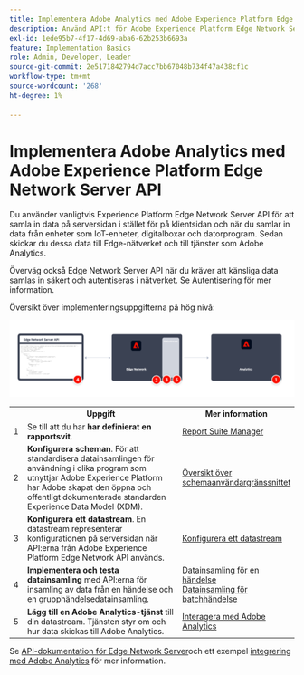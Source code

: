 ```yaml
---
title: Implementera Adobe Analytics med Adobe Experience Platform Edge Network Server API
description: Använd API:t för Adobe Experience Platform Edge Network Server för att skicka data till Adobe Analytics.
exl-id: 1ede95b7-4f17-4d69-aba6-62b253b6693a
feature: Implementation Basics
role: Admin, Developer, Leader
source-git-commit: 2e5171842794d7acc7bb67048b734f47a438cf1c
workflow-type: tm+mt
source-wordcount: '268'
ht-degree: 1%

---
```


# Implementera Adobe Analytics med Adobe Experience Platform Edge Network Server API

Du använder vanligtvis Experience Platform Edge Network Server API för att samla in data på serversidan i stället för på klientsidan och när du samlar in data från enheter som IoT-enheter, digitalboxar och datorprogram. Sedan skickar du dessa data till Edge-nätverket och till tjänster som Adobe Analytics.

Överväg också Edge Network Server API när du kräver att känsliga data samlas in säkert och autentiseras i nätverket. Se [Autentisering](https://experienceleague.adobe.com/docs/experience-platform/edge-network-server-api/authentication.html) för mer information.

Översikt över implementeringsuppgifterna på hög nivå:

![Adobe Analytics med hjälp av arbetsflödet för Analytics-tillägget](../../assets/edge-network-server-api-annotated.png)

<table style="width:100%">

<tr>
<th style="width:5%"></th><th style="width:60%"><b>Uppgift</b></th><th style="width:35%"><b>Mer information</b></th>
</tr>

<tr>
<td>1</td>
<td>Se till att du har <b>har definierat en rapportsvit</b>.</td>
<td><a href="../../../admin/admin/c-manage-report-suites/report-suites-admin.md">Report Suite Manager</a></td>
</tr>

<tr>
<td>2</td>
<td><b>Konfigurera scheman</b>. För att standardisera datainsamlingen för användning i olika program som utnyttjar Adobe Experience Platform har Adobe skapat den öppna och offentligt dokumenterade standarden Experience Data Model (XDM).</td>
<td><a href="https://experienceleague.adobe.com/docs/experience-platform/xdm/ui/overview.html">Översikt över schemaanvändargränssnittet</a></td>
</tr>

<tr>
<td>3</td>
<td><b>Konfigurera ett datastream</b>. En datastream representerar konfigurationen på serversidan när API:erna från Adobe Experience Platform Edge Network API används.</td>
<td><a href="https://experienceleague.adobe.com/docs/experience-platform/datastreams/configure.html">Konfigurera ett datastream<a></td> 
</tr>

<tr>
<td>4</td>
<td><b>Implementera och testa datainsamling</b> med API:erna för insamling av data från en händelse och en grupphändelsedatainsamling.</td>
<td><a href="https://experienceleague.adobe.com/docs/experience-platform/edge-network-server-api/data-collection/interactive-data-collection.html">Datainsamling för en händelse</a><br/><a href="https://experienceleague.adobe.com/docs/experience-platform/edge-network-server-api/data-collection/non-interactive-data-collection.html">Datainsamling för batchhändelse</a>
</tr>

<td>5</td>
<td><b>Lägg till en Adobe Analytics-tjänst</b> till din datastream. Tjänsten styr om och hur data skickas till Adobe Analytics.</td>
<td><a href="https://experienceleague.adobe.com/docs/experience-platform/edge-network-server-api/interacting-other-adobe-solutions/interacting-adobe-analytics.html">Interagera med Adobe Analytics</a></td>
</tr>


</table>

Se [API-dokumentation för Edge Network Server](https://experienceleague.adobe.com/docs/experience-platform/edge-network-server-api/overview.html)och ett exempel [integrering med Adobe Analytics](https://experienceleague.adobe.com/docs/experience-platform/edge-network-server-api/interacting-other-adobe-solutions/interacting-adobe-analytics.html) för mer information.

